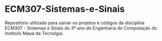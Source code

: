 # ECM307-Sistemas-e-Sinais
Repositório utilizado para salvar os projetos e códigos da disciplina ECM307 - Sistemas e Sinais do 3º ano de Engenharia de Computação do Instituto Mauá de Tecnolgia.
